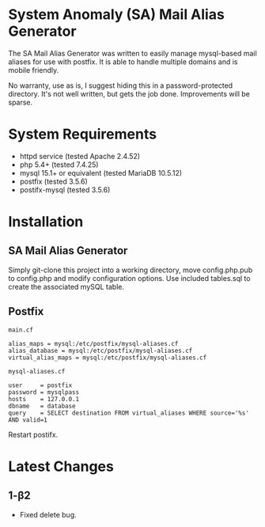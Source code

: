 # System Anomaly (SA) Mail Alias Generator

The SA Mail Alias Generator was written to easily manage mysql-based mail aliases for use with postfix. It is able to handle multiple domains and is mobile friendly.

No warranty, use as is, I suggest hiding this in a password-protected directory. It's not well written, but gets the job done. Improvements will be sparse.

# System Requirements

- httpd service (tested Apache 2.4.52)
- php 5.4+ (tested 7.4.25)
- mysql 15.1+ or equivalent (tested MariaDB 10.5.12)
- postfix (tested 3.5.6)
- postifx-mysql (tested 3.5.6)

# Installation

## SA Mail Alias Generator

Simply git-clone this project into a working directory, move config.php.pub to config.php and modify configuration options. Use included tables.sql to create the associated mySQL table.

## Postfix

`main.cf`

```
alias_maps = mysql:/etc/postfix/mysql-aliases.cf
alias_database = mysql:/etc/postfix/mysql-aliases.cf
virtual_alias_maps = mysql:/etc/postfix/mysql-aliases.cf
```

`mysql-aliases.cf`

```
user     = postfix
password = mysqlpass
hosts    = 127.0.0.1
dbname   = database
query    = SELECT destination FROM virtual_aliases WHERE source='%s' AND valid=1
```

Restart postifx.

# Latest Changes

## 1-β2

- Fixed delete bug.

